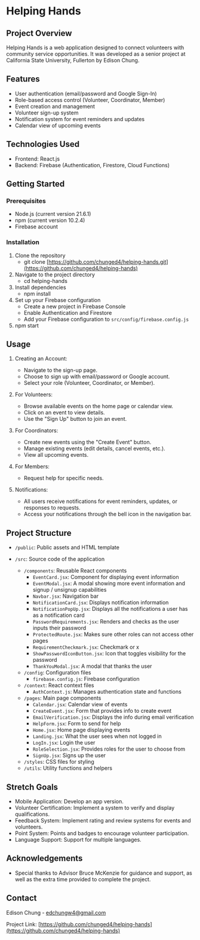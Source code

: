 # Helping Hands

## Project Overview

Helping Hands is a web application designed to connect volunteers with community service opportunities. It was developed as a senior project at California State University, Fullerton by Edison Chung.

## Features

-   User authentication (email/password and Google Sign-In)
-   Role-based access control (Volunteer, Coordinator, Member)
-   Event creation and management
-   Volunteer sign-up system
-   Notification system for event reminders and updates
-   Calendar view of upcoming events

## Technologies Used

-   Frontend: React.js
-   Backend: Firebase (Authentication, Firestore, Cloud Functions)

## Getting Started

### Prerequisites

-   Node.js (current version 21.6.1)
-   npm (current version 10.2.4)
-   Firebase account

### Installation

1. Clone the repository
    - git clone [https://github.com/chunged4/helping-hands.git](https://github.com/chunged4/helping-hands)
2. Navigate to the project directory
    - cd helping-hands
3. Install dependencies
    - npm install
4. Set up your Firebase configuration
    - Create a new project in Firebase Console
    - Enable Authentication and Firestore
    - Add your Firebase configuration to `src/config/firebase.config.js`
5. npm start

## Usage

1. Creating an Account:

    - Navigate to the sign-up page.
    - Choose to sign up with email/password or Google account.
    - Select your role (Volunteer, Coordinator, or Member).

2. For Volunteers:

    - Browse available events on the home page or calendar view.
    - Click on an event to view details.
    - Use the "Sign Up" button to join an event.

3. For Coordinators:

    - Create new events using the "Create Event" button.
    - Manage existing events (edit details, cancel events, etc.).
    - View all upcoming events.

4. For Members:

    - Request help for specific needs.

5. Notifications:
    - All users receive notifications for event reminders, updates, or responses to requests.
    - Access your notifications through the bell icon in the navigation bar.

## Project Structure

-   `/public`: Public assets and HTML template
-   `/src`: Source code of the application

    -   `/components`: Reusable React components
        -   `EventCard.jsx`: Component for displaying event information
        -   `EventModal.jsx`: A modal showing more event information and signup / unsignup capabilities
        -   `Navbar.jsx`: Navigation bar
        -   `NotificationCard.jsx`: Displays notification information
        -   `NotificationPopUp.jsx`: Displays all the notifications a user has as a notification card
        -   `PasswordRequirements.jsx`: Renders and checks as the user inputs their password
        -   `ProtectedRoute.jsx`: Makes sure other roles can not access other pages
        -   `RequirementCheckmark.jsx`: Checkmark or x
        -   `ShowPasswordIconButton.jsx`: Icon that toggles visibility for the password
        -   `ThankYouModal.jsx`: A modal that thanks the user
    -   `/config`: Configuration files
        -   `firebase.config.js`: Firebase configuration
    -   `/context`: React context files
        -   `AuthContext.js`: Manages authentication state and functions
    -   `/pages`: Main page components
        -   `Calendar.jsx`: Calendar view of events
        -   `CreateEvent.jsx`: Form that provides info to create event
        -   `EmailVerification.jsx`: Displays the info during email verification
        -   `HelpForm.jsx`: Form to send for help
        -   `Home.jsx`: Home page displaying events
        -   `Landing.jsx`: What the user sees when not logged in
        -   `LogIn.jsx`: Login the user
        -   `RoleSelection.jsx`: Provides roles for the user to choose from
        -   `SignUp.jsx`: Signs up the user
    -   `/styles`: CSS files for styling
    -   `/utils`: Utility functions and helpers

## Stretch Goals

-   Mobile Application: Develop an app version.
-   Volunteer Certification: Implement a system to verify and display qualifications.
-   Feedback System: Implement rating and review systems for events and volunteers.
-   Point System: Points and badges to encourage volunteer participation.
-   Language Support: Support for multiple languages.

## Acknowledgements

-   Special thanks to Advisor Bruce McKenzie for guidance and support, as well as the extra time provided to complete the project.

## Contact

Edison Chung - edchungw4@gmail.com

Project Link: [https://github.com/chunged4/helping-hands](https://github.com/chunged4/helping-hands)
